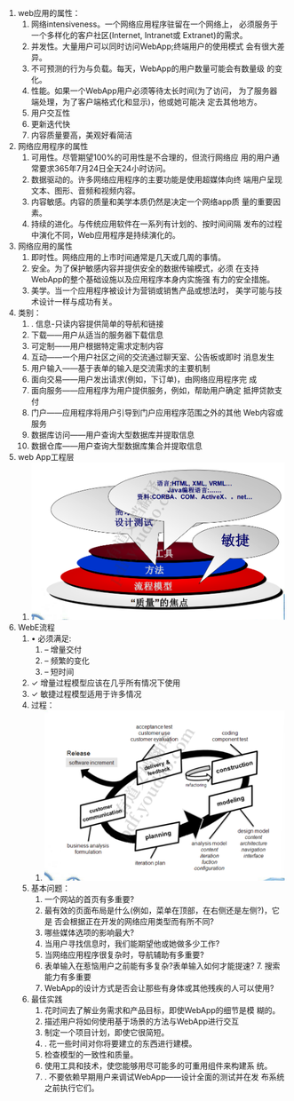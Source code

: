 1. web应用的属性：
   1. 网络intensiveness。一个网络应用程序驻留在一个网络上， 必须服务于一个多样化的客户社区(Internet, Intranet或 Extranet)的需求。 
   2. 并发性。大量用户可以同时访问WebApp;终端用户的使用模式 会有很大差异。 
   3. 不可预测的行为与负载。每天，WebApp的用户数量可能会有数量级 的变化。 
   4. 性能。如果一个WebApp用户必须等待太长时间(为了访问， 为了服务器端处理，为了客户端格式化和显示)，他或她可能决 定去其他地方。 
   5. 用户交互性
   6. 更新迭代快
   7. 内容质量要高，美观好看简洁
2. 网络应用程序的属性
   1. 可用性。尽管期望100%的可用性是不合理的，但流行网络应 用的用户通常要求365年7月24日全天24小时访问。 
   2. 数据驱动的。许多网络应用程序的主要功能是使用超媒体向终 端用户呈现文本、图形、音频和视频内容。 
   3. 内容敏感。内容的质量和美学本质仍然是决定一个网络app质 量的重要因素。 
   4. 持续的进化。与传统应用软件在一系列有计划的、按时间间隔 发布的过程中演化不同，Web应用程序是持续演化的。
3. 网络应用的属性
   1. 即时性。网络应用的上市时间通常是几天或几周的事情。 
   2. 安全。为了保护敏感内容并提供安全的数据传输模式，必须 在支持WebApp的整个基础设施以及应用程序本身内实施强 有力的安全措施。 
   3. 美学。当一个应用程序被设计为营销或销售产品或想法时， 美学可能与技术设计一样与成功有关。
4. 类别：
   1. . 信息-只读内容提供简单的导航和链接 
   2.  下载——用户从适当的服务器下载信息 
   3. 可定制——用户根据特定需求定制内容 
   4.  互动——一个用户社区之间的交流通过聊天室、公告板或即时 消息发生 
   5. 用户输入——基于表单的输入是交流需求的主要机制 
   6. 面向交易——用户发出请求(例如，下订单)，由网络应用程序完 成
   7. 面向服务——应用程序为用户提供服务，例如，帮助用户确定 抵押贷款支付 
   8. 门户——应用程序将用户引导到门户应用程序范围之外的其他 Web内容或服务 
   9. 数据库访问——用户查询大型数据库并提取信息 
   10. 数据仓库——用户查询大型数据库集合并提取信息 
5. web App工程层
   1. ![image-20220826235602038](res/11.Web工程概述/image-20220826235602038.png)
6. WebE流程
   1. • 必须满足: 
      1. – 增量交付 
      2. – 频繁的变化 
      3. – 短时间 
   2. ✓ 增量过程模型应该在几乎所有情况下使用 
   3. ✓ 敏捷过程模型适用于许多情况
   4. 过程：
      1. ![image-20220826235652914](res/11.Web工程概述/image-20220826235652914.png)
   5. 基本问题：
      1.  一个网站的首页有多重要? 
      2. 最有效的页面布局是什么(例如，菜单在顶部，在右侧还是左侧?)，它是 否会根据正在开发的网络应用类型而有所不同? 
      3. 哪些媒体选项的影响最大? 
      4. 当用户寻找信息时，我们能期望他或她做多少工作? 
      5.  当网络应用程序很复杂时，导航辅助有多重要?
      6.  表单输入在惹恼用户之前能有多复杂?表单输入如何才能提速? 7. 搜索能力有多重要
      7. WebApp的设计方式是否会让那些有身体或其他残疾的人可以使用?
   6. 最佳实践
      1. 花时间去了解业务需求和产品目标，即使WebApp的细节是模 糊的。
      2.  描述用户将如何使用基于场景的方法与WebApp进行交互 
      3.  制定一个项目计划，即使它很简短。 
      4. . 花一些时间对你将要建立的东西进行建模。 
      5. 检查模型的一致性和质量。 
      6. 使用工具和技术，使您能够用尽可能多的可重用组件来构建系 统。 
      7. . 不要依赖早期用户来调试WebApp——设计全面的测试并在发 布系统之前执行它们。

